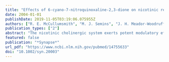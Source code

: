 ```yaml
---
title: "Effects of 6-cyano-7-nitroquinoxaline-2,3-dione on nicotinic receptor subunit transcript expression in the rat brain"
date: 2004-01-01
publishDate: 2019-11-05T03:19:06.075955Z
authors: ["R. E. McCullumsmith", "M. J. Semins", "J. H. Meador-Woodruff"]
publication_types: ["2"]
abstract: "The nicotinic cholinergic system exerts potent modulatory effects on glutamatergic neurotransmission, an effect mediated in part by increased glutamate release following activation of presynaptic nicotinic cholinergic receptors. Ionotropic glutamate receptor agonists also stimulate release of acetylcholine, suggesting that these neurotransmitter systems reciprocally regulate one another. We investigated an interface between the nicotinic cholinergic and glutamatergic systems by measuring nicotinic receptor subunit transcript expression following administration of 6-cyano-7-nitroquinoxaline-2,3-dione (CNQX), an antagonist of the AMPA and kainate subtypes of glutamate receptors. Using [(35)S] in situ hybridization, we measured expression of alpha 2, alpha 3, alpha 4, alpha 5, alpha 7, beta 2, beta 3, and beta 4 nicotinic receptor subunit transcripts in the rat forebrain. Following 7 days of treatment with vehicle or CNQX (1 mg/kg/day or 10 mg/kg/day), changes in nicotinic receptor subunit transcript expression were restricted to subunits that form heteromeric receptors. We found increased levels of transcripts for alpha 2 and beta 2 nicotinic receptor subunits in the hippocampus, decreased alpha 4 subunit transcripts in the medial habenula and amygdala, and increased beta 2 subunit transcripts in the septum and piriform cortex. We did not detect changes in expression of transcripts for the alpha 7 subunit, which forms homomeric nicotinic receptors. Our findings indicate that expression of nicotinic cholinergic receptor subunit transcripts are regulated in a subunit- and region-specific fashion by CNQX, an antagonist of non-NMDA ionotropic glutamate receptors."
featured: false
publication: "*Synapse*"
url_pdf: "https://www.ncbi.nlm.nih.gov/pubmed/14755633"
doi: "10.1002/syn.20003"
---
```


